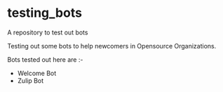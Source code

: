# testing_bots
A repository to test out bots

Testing out some bots to help newcomers in Opensource Organizations.

Bots tested out here are :- 
- Welcome Bot
- Zulip Bot
